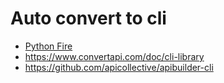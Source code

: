 # Auto convert to cli

* [Python Fire](https://github.com/google/python-fire)
* https://www.convertapi.com/doc/cli-library  
* https://github.com/apicollective/apibuilder-cli
